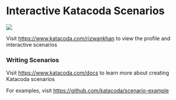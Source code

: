 # Interactive Katacoda Scenarios

[![](http://shields.katacoda.com/katacoda/rizwankhan/count.svg)](https://www.katacoda.com/rizwankhan "Get your profile on Katacoda.com")

Visit https://www.katacoda.com/rizwankhan to view the profile and interactive scenarios

### Writing Scenarios
Visit https://www.katacoda.com/docs to learn more about creating Katacoda scenarios

For examples, visit https://github.com/katacoda/scenario-example
